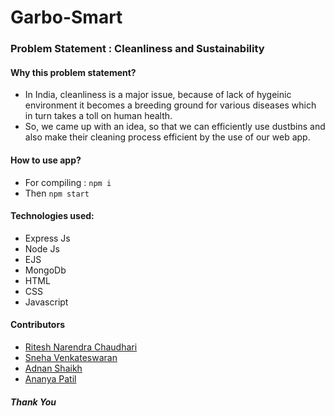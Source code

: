 # Garbo-Smart

### Problem Statement : Cleanliness and Sustainability

#### Why this problem statement?

- In India, cleanliness is a major issue, because of lack of hygeinic environment it becomes a breeding ground for various diseases which in turn 
takes a toll on human health.
- So, we came up with an idea, so that we can efficiently use dustbins and also make their cleaning process efficient by the use of our web app.

#### How to use app? 

- For compiling : 
``` npm i ```
- Then 
``` npm start ```

#### Technologies used: 

- Express Js
- Node Js
- EJS
- MongoDb
- HTML
- CSS
- Javascript


#### Contributors

- [Ritesh Narendra Chaudhari](https://github.com/Ritesh2408)
- [Sneha Venkateswaran](https://github.com/sneha-0723)
- [Adnan Shaikh](https://github.com/Adnansk01)
- [Ananya Patil](https://github.com/ananya86)


##### Thank You
